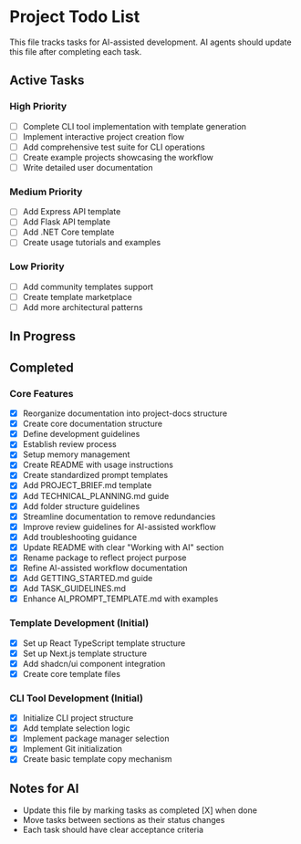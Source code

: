 # Project Todo List

This file tracks tasks for AI-assisted development. AI agents should update this file after completing each task.

## Active Tasks

### High Priority
- [ ] Complete CLI tool implementation with template generation
- [ ] Implement interactive project creation flow
- [ ] Add comprehensive test suite for CLI operations
- [ ] Create example projects showcasing the workflow
- [ ] Write detailed user documentation

### Medium Priority
- [ ] Add Express API template
- [ ] Add Flask API template
- [ ] Add .NET Core template
- [ ] Create usage tutorials and examples

### Low Priority
- [ ] Add community templates support
- [ ] Create template marketplace
- [ ] Add more architectural patterns

## In Progress

## Completed

### Core Features
- [X] Reorganize documentation into project-docs structure
- [X] Create core documentation structure
- [X] Define development guidelines
- [X] Establish review process
- [X] Setup memory management
- [X] Create README with usage instructions
- [X] Create standardized prompt templates
- [X] Add PROJECT_BRIEF.md template
- [X] Add TECHNICAL_PLANNING.md guide
- [X] Add folder structure guidelines
- [X] Streamline documentation to remove redundancies
- [X] Improve review guidelines for AI-assisted workflow
- [X] Add troubleshooting guidance
- [X] Update README with clear "Working with AI" section
- [X] Rename package to reflect project purpose
- [X] Refine AI-assisted workflow documentation
- [X] Add GETTING_STARTED.md guide
- [X] Add TASK_GUIDELINES.md
- [X] Enhance AI_PROMPT_TEMPLATE.md with examples

### Template Development (Initial)
- [X] Set up React TypeScript template structure
- [X] Set up Next.js template structure
- [X] Add shadcn/ui component integration
- [X] Create core template files

### CLI Tool Development (Initial)
- [X] Initialize CLI project structure
- [X] Add template selection logic
- [X] Implement package manager selection
- [X] Implement Git initialization
- [X] Create basic template copy mechanism

## Notes for AI
- Update this file by marking tasks as completed [X] when done
- Move tasks between sections as their status changes
- Each task should have clear acceptance criteria
